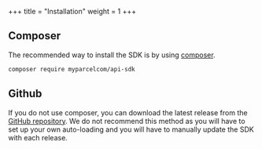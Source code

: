 +++
title = "Installation"
weight = 1
+++

## Composer

The recommended way to install the SDK is by using [composer](https://getcomposer.org/doc/00-intro.md).

```bash
composer require myparcelcom/api-sdk
```

## Github

If you do not use composer, you can download the latest release from the [GitHub repository](https://github.com/MyParcelCOM/api-sdk-php/releases). We do not recommend this method as you will have to set up your own auto-loading and you will have to manually update the SDK with each release.
